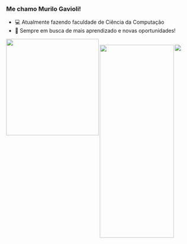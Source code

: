 ### Me chamo Murilo Gavioli!

- 💻 Atualmente fazendo faculdade de Ciência da Computação
- 👾 Sempre em busca de mais aprendizado e novas oportunidades!
<img src="https://cdn.discordapp.com/attachments/1182816408715935786/1224168712978956308/hinh-nen-dong-phong-canh-dem-dep.gif?ex=661c82f5&is=660a0df5&hm=2a26932060a7eafc0737e8180abe10ee1e1e7f194be585f6fc879e91929bb802&" align="left" width="250" height="260"> 
 
 ##

 <div> 
  <a href="https://www.instagram.com/murilogavioli_/" target="_blank"><img src="https://img.shields.io/badge/-Instagram-%23E4405F?style=for-the-badge&logo=instagram&logoColor=white" target="_blank" align="left" width="200" height="520"></a> 
  <a href="https://www.linkedin.com/in/murilo-gussonato-65b4b0280/" target="_blank"><img src="https://img.shields.io/badge/-LinkedIn-%230077B5?style=for-the-badge&logo=linkedin&logoColor=white" target="_blank"></a>
  
</div>
